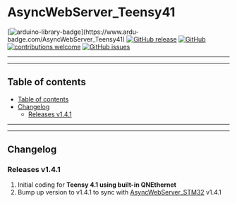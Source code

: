 # AsyncWebServer_Teensy41

[![arduino-library-badge](https://www.ardu-badge.com/badge/AsyncWebServer_Teensy41.svg?)](https://www.ardu-badge.com/AsyncWebServer_Teensy41)
[![GitHub release](https://img.shields.io/github/release/khoih-prog/AsyncWebServer_Teensy41.svg)](https://github.com/khoih-prog/AsyncWebServer_Teensy41/releases)
[![GitHub](https://img.shields.io/github/license/mashape/apistatus.svg)](https://github.com/khoih-prog/AsyncWebServer_Teensy41/blob/master/LICENSE)
[![contributions welcome](https://img.shields.io/badge/contributions-welcome-brightgreen.svg?style=flat)](#Contributing)
[![GitHub issues](https://img.shields.io/github/issues/khoih-prog/AsyncWebServer_Teensy41.svg)](http://github.com/khoih-prog/AsyncWebServer_Teensy41/issues)

---
---

## Table of contents

* [Table of contents](#table-of-contents)
* [Changelog](#changelog)
  * [Releases v1.4.1](#releases-v141)

---
---

## Changelog

### Releases v1.4.1

1. Initial coding for **Teensy 4.1 using built-in QNEthernet**
2. Bump up version to v1.4.1 to sync with [AsyncWebServer_STM32](https://github.com/khoih-prog/AsyncWebServer_STM32) v1.4.1



